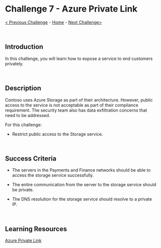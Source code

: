 
# Challenge 7 - Azure Private Link

[< Previous Challenge](./Challenge-6.md) - [Home](../README.md) - [Next Challenge>](./Challenge-8.md)

<br />

## Introduction
In this challenge, you will learn how to expose a service to end customers privately. 

<br />

## Description
Contoso uses Azure Storage as part of their architecture. However, public access to the service is not acceptable as part of their compliance requirement. The security team also has data exfiltration concerns that need to be addressed.

For this challenge:

- Restrict public access to the Storage service.

<br />

## Success Criteria

- The servers in the Payments and Finance networks should be able to access the storage service successfully.

- The entire communication from the server to the storage service should be private.

- The DNS resolution for the storage service should resolve to a private IP.

<br />

## Learning Resources

[Azure Private Link](https://docs.microsoft.com/en-us/azure/private-link/private-link-overview)

